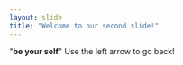 ```yaml
---
layout: slide
title: "Welcome to our second slide!"
---
```

"**be your self**"
Use the left arrow to go back!
